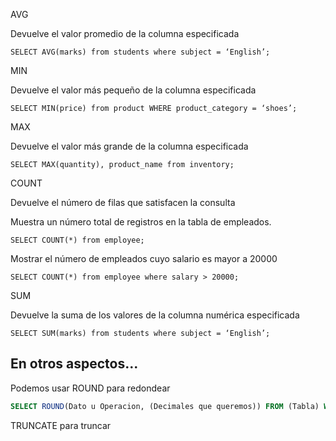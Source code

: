 

AVG

Devuelve el valor promedio de la columna especificada

`SELECT AVG(marks) from students where subject = ‘English’;`

MIN

Devuelve el valor más pequeño de la columna especificada

`SELECT MIN(price) from product WHERE product_category = ‘shoes’;`

MAX

Devuelve el valor más grande de la columna especificada

`SELECT MAX(quantity), product_name from inventory;`

COUNT

Devuelve el número de filas que satisfacen la consulta

Muestra un número total de registros en la tabla de empleados.  
  
`SELECT COUNT(*) from employee;`  
  
Mostrar el número de empleados cuyo salario es mayor a 20000  
  
`SELECT COUNT(*) from employee where salary > 20000;`

SUM

Devuelve la suma de los valores de la columna numérica especificada

`SELECT SUM(marks) from students where subject = ‘English’;`


## En otros aspectos...

Podemos usar ROUND para redondear 
``` sql
SELECT ROUND(Dato u Operacion, (Decimales que queremos)) FROM (Tabla) WHERE 1; 
```

TRUNCATE para truncar